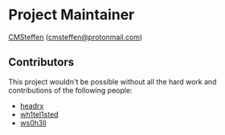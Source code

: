 Project Maintainer
==================
[CMSteffen](https://github.com/cmsteffen-code) (cmsteffen@protonmail.com)

Contributors
------------
This project wouldn't be possible without all the hard work and contributions of the following people:

* [headrx](https://github.com/headrx)
* [wh1tel1sted](https://github.com/wh1tel1sted)
* [ws0h3ll](https://github.com/ws0h3ll)
